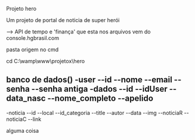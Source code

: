 Projeto hero 

Um projeto de portal de noticia de super herói

--> API de tempo e 'finança' que esta nos arquivos vem do console.hgbrasil.com

pasta origem no cmd

cd C:\wamp\www\projetox\hero


banco de dados()
-user
--id
--nome
--email
--senha
--senha antiga
-dados
--id
--idUser
--data_nasc
--nome_completo
--apelido
--

-noticia
--id
--local
--id_categoria
--title
--autor
--data
--img
--noticiaR
--noticiaC
--link 



alguma coisa 